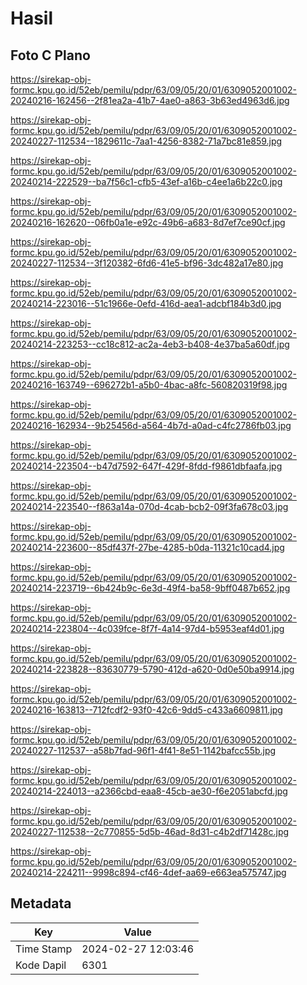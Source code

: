 # Hasil

## Foto C Plano

https://sirekap-obj-formc.kpu.go.id/52eb/pemilu/pdpr/63/09/05/20/01/6309052001002-20240216-162456--2f81ea2a-41b7-4ae0-a863-3b63ed4963d6.jpg

https://sirekap-obj-formc.kpu.go.id/52eb/pemilu/pdpr/63/09/05/20/01/6309052001002-20240227-112534--1829611c-7aa1-4256-8382-71a7bc81e859.jpg

https://sirekap-obj-formc.kpu.go.id/52eb/pemilu/pdpr/63/09/05/20/01/6309052001002-20240214-222529--ba7f56c1-cfb5-43ef-a16b-c4ee1a6b22c0.jpg

https://sirekap-obj-formc.kpu.go.id/52eb/pemilu/pdpr/63/09/05/20/01/6309052001002-20240216-162620--06fb0a1e-e92c-49b6-a683-8d7ef7ce90cf.jpg

https://sirekap-obj-formc.kpu.go.id/52eb/pemilu/pdpr/63/09/05/20/01/6309052001002-20240227-112534--3f120382-6fd6-41e5-bf96-3dc482a17e80.jpg

https://sirekap-obj-formc.kpu.go.id/52eb/pemilu/pdpr/63/09/05/20/01/6309052001002-20240214-223016--51c1966e-0efd-416d-aea1-adcbf184b3d0.jpg

https://sirekap-obj-formc.kpu.go.id/52eb/pemilu/pdpr/63/09/05/20/01/6309052001002-20240214-223253--cc18c812-ac2a-4eb3-b408-4e37ba5a60df.jpg

https://sirekap-obj-formc.kpu.go.id/52eb/pemilu/pdpr/63/09/05/20/01/6309052001002-20240216-163749--696272b1-a5b0-4bac-a8fc-560820319f98.jpg

https://sirekap-obj-formc.kpu.go.id/52eb/pemilu/pdpr/63/09/05/20/01/6309052001002-20240216-162934--9b25456d-a564-4b7d-a0ad-c4fc2786fb03.jpg

https://sirekap-obj-formc.kpu.go.id/52eb/pemilu/pdpr/63/09/05/20/01/6309052001002-20240214-223504--b47d7592-647f-429f-8fdd-f9861dbfaafa.jpg

https://sirekap-obj-formc.kpu.go.id/52eb/pemilu/pdpr/63/09/05/20/01/6309052001002-20240214-223540--f863a14a-070d-4cab-bcb2-09f3fa678c03.jpg

https://sirekap-obj-formc.kpu.go.id/52eb/pemilu/pdpr/63/09/05/20/01/6309052001002-20240214-223600--85df437f-27be-4285-b0da-11321c10cad4.jpg

https://sirekap-obj-formc.kpu.go.id/52eb/pemilu/pdpr/63/09/05/20/01/6309052001002-20240214-223719--6b424b9c-6e3d-49f4-ba58-9bff0487b652.jpg

https://sirekap-obj-formc.kpu.go.id/52eb/pemilu/pdpr/63/09/05/20/01/6309052001002-20240214-223804--4c039fce-8f7f-4a14-97d4-b5953eaf4d01.jpg

https://sirekap-obj-formc.kpu.go.id/52eb/pemilu/pdpr/63/09/05/20/01/6309052001002-20240214-223828--83630779-5790-412d-a620-0d0e50ba9914.jpg

https://sirekap-obj-formc.kpu.go.id/52eb/pemilu/pdpr/63/09/05/20/01/6309052001002-20240216-163813--712fcdf2-93f0-42c6-9dd5-c433a6609811.jpg

https://sirekap-obj-formc.kpu.go.id/52eb/pemilu/pdpr/63/09/05/20/01/6309052001002-20240227-112537--a58b7fad-96f1-4f41-8e51-1142bafcc55b.jpg

https://sirekap-obj-formc.kpu.go.id/52eb/pemilu/pdpr/63/09/05/20/01/6309052001002-20240214-224013--a2366cbd-eaa8-45cb-ae30-f6e2051abcfd.jpg

https://sirekap-obj-formc.kpu.go.id/52eb/pemilu/pdpr/63/09/05/20/01/6309052001002-20240227-112538--2c770855-5d5b-46ad-8d31-c4b2df71428c.jpg

https://sirekap-obj-formc.kpu.go.id/52eb/pemilu/pdpr/63/09/05/20/01/6309052001002-20240214-224211--9998c894-cf46-4def-aa69-e663ea575747.jpg


## Metadata

| Key        | Value               |
| ---------- | ------------------- |
| Time Stamp | 2024-02-27 12:03:46 |
| Kode Dapil | 6301                |



